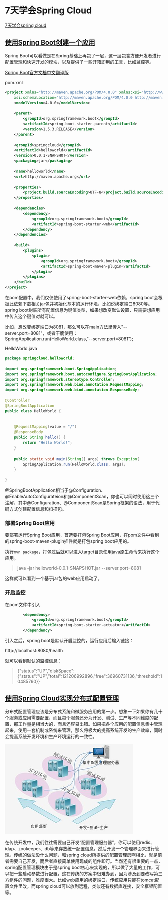 # 7天学会Spring Cloud

[7天学会spring cloud](http://git.oschina.net/zhou666/spring-cloud-7simple)

## [使用Spring Boot创建一个应用](http://www.cnblogs.com/skyblog/p/5127712.html)

Spring Boot可以看做是在Spring基础上再包了一层，这一层包含方便开发者进行配置管理和快速开发的模块，以及提供了一些开箱即用的工具，比如监控等。

[Spring Boot官方文档中文翻译版](https://github.com/qibaoguang/Spring-Boot-Reference-Guide)

pom.xml

```xml
<project xmlns="http://maven.apache.org/POM/4.0.0" xmlns:xsi="http://www.w3.org/2001/XMLSchema-instance"
	xsi:schemaLocation="http://maven.apache.org/POM/4.0.0 http://maven.apache.org/xsd/maven-4.0.0.xsd">
	<modelVersion>4.0.0</modelVersion>

	<parent>
		<groupId>org.springframework.boot</groupId>
		<artifactId>spring-boot-starter-parent</artifactId>
		<version>1.5.3.RELEASE</version>
	</parent>

	<groupId>springcloud</groupId>
	<artifactId>helloworld</artifactId>
	<version>0.0.1-SNAPSHOT</version>
	<packaging>jar</packaging>

	<name>helloworld</name>
	<url>http://maven.apache.org</url>

	<properties>
		<project.build.sourceEncoding>UTF-8</project.build.sourceEncoding>
	</properties>

	<dependencies>
		<dependency>
			<groupId>org.springframework.boot</groupId>
			<artifactId>spring-boot-starter-web</artifactId>
		</dependency>
	</dependencies>

	<build>
		<plugins>
			<plugin>
				<groupId>org.springframework.boot</groupId>
				<artifactId>spring-boot-maven-plugin</artifactId>
			</plugin>
		</plugins>
	</build>
</project>
```

在pom配置中，我们仅仅使用了spring-boot-starter-web依赖，spring boot会根据此依赖下载相关jar包并初始化基本的运行环境，比如说绑定端口8080等。spring boot封装所有配置信息为键值类型，如果想改变默认设置，只需要想应用中传入这个键值对就可以。

比如，想改变绑定端口为8081，那么可以在main方法里传入"--server.port=8081"，或者干脆使用：SpringApplication.run(HelloWorld.class,"--server.port=8081");

HelloWorld.java

```java
package springcloud.helloworld;

import org.springframework.boot.SpringApplication;
import org.springframework.boot.autoconfigure.SpringBootApplication;
import org.springframework.stereotype.Controller;
import org.springframework.web.bind.annotation.RequestMapping;
import org.springframework.web.bind.annotation.ResponseBody;

@Controller
@SpringBootApplication
public class HelloWorld {


	@RequestMapping(value = "/")
	@ResponseBody
	public String hello() {
		return "Hello World!";
	}
	
	public static void main(String[] args) throws Exception{
		SpringApplication.run(HelloWorld.class, args);
	}

}
```

@SpringBootApplication相当于@Configuration、@EnableAutoConfigurateion和@ComponentScan，你也可以同时使用这三个注解，其中@Configuration、@ComponentScan是Spring框架的语法，用于代码方式创建配置信息和扫描包。

### 部署Spring Boot应用

要部署运行Spring Boot应用，首选要打包Spring Boot应用，在pom文件中看到的spring-boot-maven-plugin插件就是打包spring boot应用的。

执行`mvn package`，打包过后就可以进入target目录使用java原生命令来执行这个应用。

>java -jar helloworld-0.0.1-SNAPSHOT.jar --server.port=8081

这样就可以看到一个基于jar包的web应用启动了。

### 开启监控

在pom文件中引入

```xml
		<dependency>
			<groupId>org.springframework.boot</groupId>
			<artifactId>spring-boot-starter-actuator</artifactId>
		</dependency>
```

引入之后，spring boot是默认开启监控的，运行应用后输入链接：

http://localhost:8080/health

就可以看到默认的监控信息：

>{"status":"UP","diskSpace":{"status":"UP","total":121206992896,"free":36960731136,"threshold":10485760}}


## [使用Spring Cloud实现分布式配置管理](http://www.cnblogs.com/skyblog/p/5129603.html)

分布式配置管理应该是分布式系统和微服务应用的第一步。想象一下如果你有几十个服务或应用需要配置，而且每个服务还分为开发、测试、生产等不同维度的配置，那工作量是相当大的，而且还容易出错。如果把各个应用的配置信息集中管理起来，使用一套机制或系统来管理，那么将极大的提高系统开发的生产效率，同时会提高系统开发环境和生产环境运行的一致性。

![分布式配置管理](./images/分布式配置管理.JPG)

在传统开发中，我们往往需要自己开发“配置管理服务器”，你可以使用redis、idap、zookeeper、db等来存放统一配置信息，然后开发一个管理界面来进行管理。传统的做法没什么问题，和spring cloud所提供的配置管理房啊相比，就是前者需要自己开发，而后者直接简单使用现成的组件即可。当然还有很重要的一点，spring配置管理模块由于是spring boot核心来实现的，所以做了大量的工作，可以把一些启动参数进行配置，这在传统的方案中很难办到，因为涉及到要改写第三方组件的问题，难度很大。比如web应用的绑定端口，传统应用只能在tomcat配置文件里改，而spring cloud可以放到远程，类似还有数据库连接，安全框架配置等。

